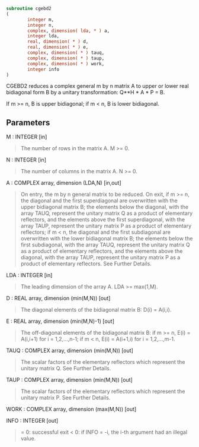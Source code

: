 ```fortran
subroutine cgebd2
(
        integer m,
        integer n,
        complex, dimension( lda, * ) a,
        integer lda,
        real, dimension( * ) d,
        real, dimension( * ) e,
        complex, dimension( * ) tauq,
        complex, dimension( * ) taup,
        complex, dimension( * ) work,
        integer info
)
```

CGEBD2 reduces a complex general m by n matrix A to upper or lower
real bidiagonal form B by a unitary transformation: Q**H * A * P = B.

If m >= n, B is upper bidiagonal; if m < n, B is lower bidiagonal.

## Parameters
M : INTEGER [in]
> The number of rows in the matrix A.  M >= 0.

N : INTEGER [in]
> The number of columns in the matrix A.  N >= 0.

A : COMPLEX array, dimension (LDA,N) [in,out]
> On entry, the m by n general matrix to be reduced.
> On exit,
> if m >= n, the diagonal and the first superdiagonal are
> overwritten with the upper bidiagonal matrix B; the
> elements below the diagonal, with the array TAUQ, represent
> the unitary matrix Q as a product of elementary
> reflectors, and the elements above the first superdiagonal,
> with the array TAUP, represent the unitary matrix P as
> a product of elementary reflectors;
> if m < n, the diagonal and the first subdiagonal are
> overwritten with the lower bidiagonal matrix B; the
> elements below the first subdiagonal, with the array TAUQ,
> represent the unitary matrix Q as a product of
> elementary reflectors, and the elements above the diagonal,
> with the array TAUP, represent the unitary matrix P as
> a product of elementary reflectors.
> See Further Details.

LDA : INTEGER [in]
> The leading dimension of the array A.  LDA >= max(1,M).

D : REAL array, dimension (min(M,N)) [out]
> The diagonal elements of the bidiagonal matrix B:
> D(i) = A(i,i).

E : REAL array, dimension (min(M,N)-1) [out]
> The off-diagonal elements of the bidiagonal matrix B:
> if m >= n, E(i) = A(i,i+1) for i = 1,2,...,n-1;
> if m < n, E(i) = A(i+1,i) for i = 1,2,...,m-1.

TAUQ : COMPLEX array, dimension (min(M,N)) [out]
> The scalar factors of the elementary reflectors which
> represent the unitary matrix Q. See Further Details.

TAUP : COMPLEX array, dimension (min(M,N)) [out]
> The scalar factors of the elementary reflectors which
> represent the unitary matrix P. See Further Details.

WORK : COMPLEX array, dimension (max(M,N)) [out]

INFO : INTEGER [out]
> = 0: successful exit
> < 0: if INFO = -i, the i-th argument had an illegal value.
